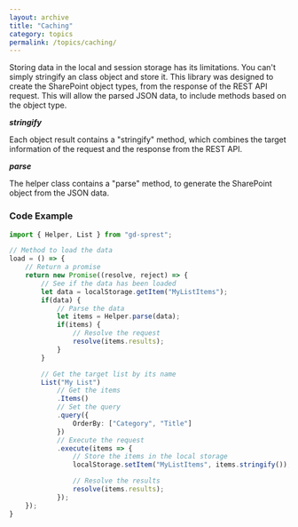 ```yaml
---
layout: archive
title: "Caching"
category: topics
permalink: /topics/caching/
---
```

Storing data in the local and session storage has its limitations. You can't simply stringify an class object and store it. This library was designed to create the SharePoint object types, from the response of the REST API request. This will allow the parsed JSON data, to include methods based on the object type.

**_stringify_**

Each object result contains a "stringify" method, which combines the target information of the request and the response from the REST API.

**_parse_**

The helper class contains a "parse" method, to generate the SharePoint object from the JSON data.

### Code Example

```ts
import { Helper, List } from "gd-sprest";

// Method to load the data
load = () => {
    // Return a promise
    return new Promise((resolve, reject) => {
        // See if the data has been loaded
        let data = localStorage.getItem("MyListItems");
        if(data) {
            // Parse the data
            let items = Helper.parse(data);
            if(items) {
                // Resolve the request
                resolve(items.results);
            }
        }

        // Get the target list by its name
        List("My List")
            // Get the items
            .Items()
            // Set the query
            .query({
                OrderBy: ["Category", "Title"]
            })
            // Execute the request
            .execute(items => {
                // Store the items in the local storage
                localStorage.setItem("MyListItems", items.stringify());

                // Resolve the results
                resolve(items.results);
            });
    });
}
```